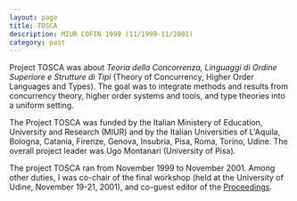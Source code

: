 ```yaml
---
layout: page
title: TOSCA
description: MIUR COFIN 1999 (11/1999-11/2001)
category: past
---
```

Project TOSCA was about *Teoria della Concorrenza, Linguaggi di Ordine Superiore e Strutture di Tipi* (Theory of Concurrency, Higher Order Languages and Types). 
The goal was to integrate methods and results from concurrency theory, higher order systems and tools, and type theories into a uniform setting. 

The Project TOSCA was funded by the Italian Ministery of Education, University and Research (MIUR) and by the Italian Universities of L'Aquila, Bologna, Catania, Firenze, Genova, Insubria, Pisa, Roma, Torino, Udine. The overall project leader was Ugo Montanari (University of Pisa).

The project TOSCA ran from November 1999 to November 2001. 
Among other duties, I was co-chair of the final workshop (held at the University of Udine, November 19-21, 2001), and co-guest editor of the [Proceedings](https://www.sciencedirect.com/journal/electronic-notes-in-theoretical-computer-science/vol/62/suppl/C).